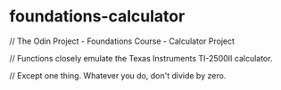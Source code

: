 # foundations-calculator
// The Odin Project - Foundations Course - Calculator Project

// Functions closely emulate the Texas Instruments TI-2500II calculator.

// Except one thing. Whatever you do, don't divide by zero.
